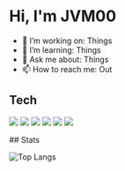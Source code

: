 # Hi, I'm JVM00 

- 🔭 I’m working on: Things
- 🌱 I’m learning: Things
- 💬 Ask me about: Things
- 📫 How to reach me: Out

## Tech
<p align="left">
  <img src="https://img.shields.io/badge/Python-3776AB?logo=python&logoColor=white" />
  <img src="https://img.shields.io/badge/Dash-25C2A0?logo=plotly&logoColor=white" />
  <img src="https://img.shields.io/badge/SQL-444444" />
  <img src="https://img.shields.io/badge/Azure-0078D4?logo=microsoftazure&logoColor=white" />
  <img src="https://img.shields.io/badge/Oracle-F80000?logo=oracle&logoColor=white" />
  <img src="https://img.shields.io/badge/PostgreSQL-4169E1?logo=postgresql&logoColor=white" />
</p>
## Stats

![Top Langs](https://github-readme-stats.vercel.app/api/top-langs/?username=JVM00&layout=compact)
